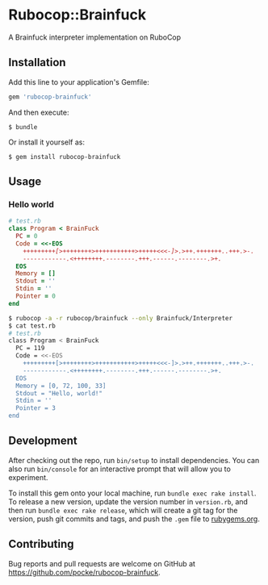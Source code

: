 # Rubocop::Brainfuck

A Brainfuck interpreter implementation on RuboCop

## Installation

Add this line to your application's Gemfile:

```ruby
gem 'rubocop-brainfuck'
```

And then execute:

    $ bundle

Or install it yourself as:

    $ gem install rubocop-brainfuck

## Usage

### Hello world

```ruby
# test.rb
class Program < BrainFuck
  PC = 0
  Code = <<-EOS
    +++++++++[>++++++++>+++++++++++>+++++<<<-]>.>++.+++++++..+++.>-.
    ------------.<++++++++.--------.+++.------.--------.>+.
  EOS
  Memory = []
  Stdout = ''
  Stdin = ''
  Pointer = 0
end
```


```sh
$ rubocop -a -r rubocop/brainfuck --only Brainfuck/Interpreter
$ cat test.rb
# test.rb
class Program < BrainFuck
  PC = 119
  Code = <<-EOS
    +++++++++[>++++++++>+++++++++++>+++++<<<-]>.>++.+++++++..+++.>-.
    ------------.<++++++++.--------.+++.------.--------.>+.
  EOS
  Memory = [0, 72, 100, 33]
  Stdout = "Hello, world!"
  Stdin = ''
  Pointer = 3
end
```

## Development

After checking out the repo, run `bin/setup` to install dependencies. You can also run `bin/console` for an interactive prompt that will allow you to experiment.

To install this gem onto your local machine, run `bundle exec rake install`. To release a new version, update the version number in `version.rb`, and then run `bundle exec rake release`, which will create a git tag for the version, push git commits and tags, and push the `.gem` file to [rubygems.org](https://rubygems.org).

## Contributing

Bug reports and pull requests are welcome on GitHub at https://github.com/pocke/rubocop-brainfuck.

